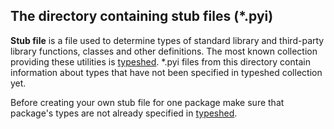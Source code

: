 ## The directory containing stub files (*.pyi)

**Stub file** is a file used to determine types of standard library
and third-party library functions, classes and other definitions.
The most known collection providing these utilities is
[typeshed](https://github.com/python/typeshed).
*.pyi files from this directory contain information about types that
have not been specified in typeshed collection yet.

Before creating your own stub file for one package make sure that
package's types are not already specified in
[typeshed](https://github.com/python/typeshed).
